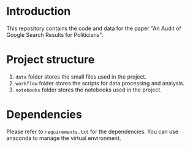 # Introduction

This repository contains the code and data for the paper "An Audit of Google Search Results for Politicians".

# Project structure

1. `data` folder stores the small files used in the project.
1. `workflow` folder stores the scripts for data processing and analysis.
1. `notebooks` folder stores the notebooks used in the project.

# Dependencies

Please refer to `requirements.txt` for the dependencies.
You can use anaconda to manage the virtual environment.